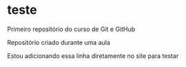 # teste
Primeiro repositório do curso de Git e GitHub

Repositório criado durante uma aula
 
Estou adicionando essa linha diretamente no site para testar
